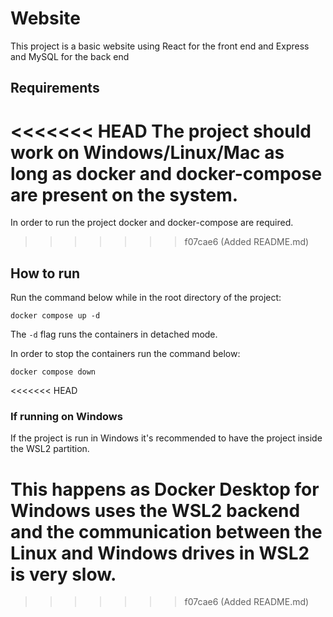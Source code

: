 # Website

This project is a basic website using React for the front end and Express and MySQL for the back end

## Requirements

<<<<<<< HEAD
The project should work on Windows/Linux/Mac as long as docker and docker-compose are present on the system.
=======
In order to run the project docker and docker-compose are required.
>>>>>>> f07cae6 (Added README.md)

## How to run

Run the command below while in the root directory of the project:

```shell
docker compose up -d
```

The ```-d``` flag runs the containers in detached mode.

In order to stop the containers run the command below:

```shell
docker compose down
```
<<<<<<< HEAD

### If running on Windows

If the project is run in Windows it's recommended to have the project inside the WSL2 partition.

This happens as Docker Desktop for Windows uses the WSL2 backend and the communication between the Linux and Windows drives in WSL2 is very slow.
=======
>>>>>>> f07cae6 (Added README.md)
